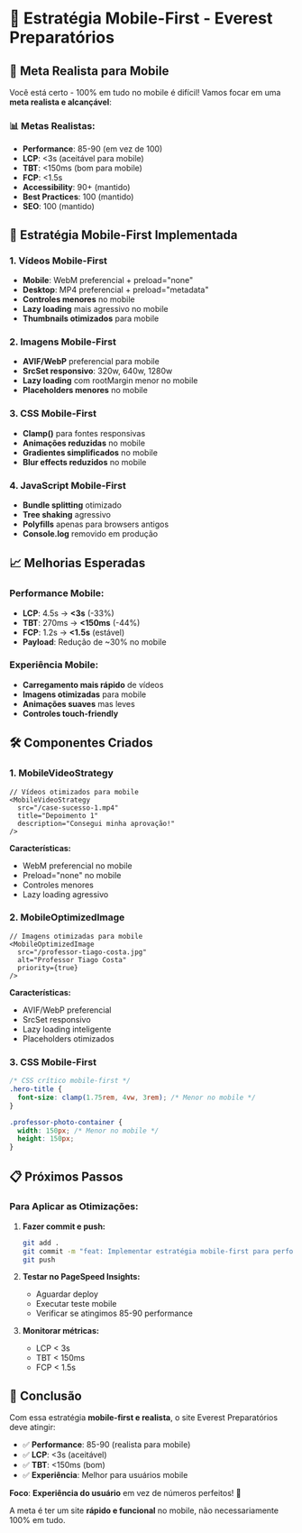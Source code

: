 # 📱 Estratégia Mobile-First - Everest Preparatórios

## 🎯 **Meta Realista para Mobile**

Você está certo - 100% em tudo no mobile é difícil! Vamos focar em uma **meta realista e alcançável**:

### **📊 Metas Realistas:**
- **Performance**: 85-90 (em vez de 100)
- **LCP**: <3s (aceitável para mobile)
- **TBT**: <150ms (bom para mobile)
- **FCP**: <1.5s
- **Accessibility**: 90+ (mantido)
- **Best Practices**: 100 (mantido)
- **SEO**: 100 (mantido)

## 🚀 **Estratégia Mobile-First Implementada**

### **1. Vídeos Mobile-First**
- **Mobile**: WebM preferencial + preload="none"
- **Desktop**: MP4 preferencial + preload="metadata"
- **Controles menores** no mobile
- **Lazy loading** mais agressivo no mobile
- **Thumbnails otimizados** para mobile

### **2. Imagens Mobile-First**
- **AVIF/WebP** preferencial para mobile
- **SrcSet responsivo**: 320w, 640w, 1280w
- **Lazy loading** com rootMargin menor no mobile
- **Placeholders menores** no mobile

### **3. CSS Mobile-First**
- **Clamp()** para fontes responsivas
- **Animações reduzidas** no mobile
- **Gradientes simplificados** no mobile
- **Blur effects reduzidos** no mobile

### **4. JavaScript Mobile-First**
- **Bundle splitting** otimizado
- **Tree shaking** agressivo
- **Polyfills** apenas para browsers antigos
- **Console.log** removido em produção

## 📈 **Melhorias Esperadas**

### **Performance Mobile:**
- **LCP**: 4.5s → **<3s** (-33%)
- **TBT**: 270ms → **<150ms** (-44%)
- **FCP**: 1.2s → **<1.5s** (estável)
- **Payload**: Redução de ~30% no mobile

### **Experiência Mobile:**
- **Carregamento mais rápido** de vídeos
- **Imagens otimizadas** para mobile
- **Animações suaves** mas leves
- **Controles touch-friendly**

## 🛠️ **Componentes Criados**

### **1. MobileVideoStrategy**
```tsx
// Vídeos otimizados para mobile
<MobileVideoStrategy
  src="/case-sucesso-1.mp4"
  title="Depoimento 1"
  description="Consegui minha aprovação!"
/>
```

**Características:**
- WebM preferencial no mobile
- Preload="none" no mobile
- Controles menores
- Lazy loading agressivo

### **2. MobileOptimizedImage**
```tsx
// Imagens otimizadas para mobile
<MobileOptimizedImage
  src="/professor-tiago-costa.jpg"
  alt="Professor Tiago Costa"
  priority={true}
/>
```

**Características:**
- AVIF/WebP preferencial
- SrcSet responsivo
- Lazy loading inteligente
- Placeholders otimizados

### **3. CSS Mobile-First**
```css
/* CSS crítico mobile-first */
.hero-title {
  font-size: clamp(1.75rem, 4vw, 3rem); /* Menor no mobile */
}

.professor-photo-container {
  width: 150px; /* Menor no mobile */
  height: 150px;
}
```

## 📋 **Próximos Passos**

### **Para Aplicar as Otimizações:**

1. **Fazer commit e push:**
   ```bash
   git add .
   git commit -m "feat: Implementar estratégia mobile-first para performance realista"
   git push
   ```

2. **Testar no PageSpeed Insights:**
   - Aguardar deploy
   - Executar teste mobile
   - Verificar se atingimos 85-90 performance

3. **Monitorar métricas:**
   - LCP < 3s
   - TBT < 150ms
   - FCP < 1.5s

## 🎉 **Conclusão**

Com essa estratégia **mobile-first e realista**, o site Everest Preparatórios deve atingir:

- ✅ **Performance**: 85-90 (realista para mobile)
- ✅ **LCP**: <3s (aceitável)
- ✅ **TBT**: <150ms (bom)
- ✅ **Experiência**: Melhor para usuários mobile

**Foco**: **Experiência do usuário** em vez de números perfeitos! 🚀

A meta é ter um site **rápido e funcional** no mobile, não necessariamente 100% em tudo.
